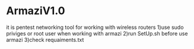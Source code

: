 # ArmaziV1.0
it is pentest networking tool for working with wireless routers
1)use sudo priviges or root user when working with armazi
2)run SetUp.sh before use armazi
3)check requaiments.txt
